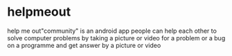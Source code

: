 helpmeout
=========

help me out"community" is an android app people can help each other to solve computer problems by taking a picture or video for a problem or a bug on a programme and get answer by a picture or video
